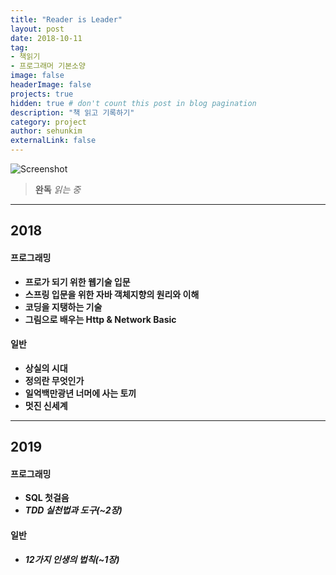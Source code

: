 ```yaml
---
title: "Reader is Leader"
layout: post
date: 2018-10-11
tag:
- 책읽기
- 프로그래머 기본소양
image: false
headerImage: false
projects: true
hidden: true # don't count this post in blog pagination
description: "책 읽고 기록하기"
category: project
author: sehunkim
externalLink: false
---
```


![Screenshot](https://www.azquotes.com/picture-quotes/quote-not-every-reader-is-a-leader-but-every-leader-must-be-a-reader-harry-s-truman-85-91-37.jpg)

>**완독**
*읽는 중*

---

## 2018

#### 프로그래밍
- **프로가 되기 위한 웹기술 입문**
- **스프링 입문을 위한 자바 객체지향의 원리와 이해**
- **코딩을 지탱하는 기술**
- **그림으로 배우는 Http & Network Basic**

#### 일반
- **상실의 시대**
- **정의란 무엇인가**
- **일억백만광년 너머에 사는 토끼**
- **멋진 신세계**

---

## 2019

#### 프로그래밍
- **SQL 첫걸음**
- ***TDD 실천법과 도구(~2장)***

#### 일반
- ***12가지 인생의 법칙(~1장)***
